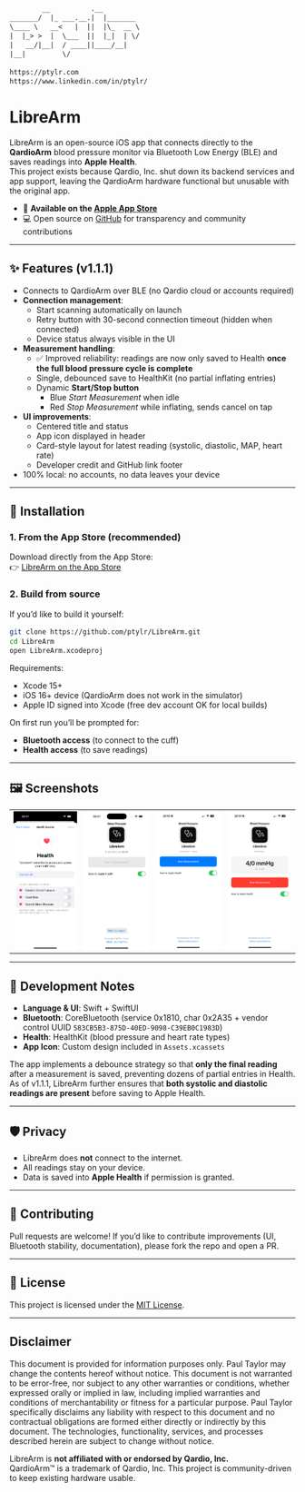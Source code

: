 ```
        __          .__
_______/  |_ ___.__.|  |_______
\____ \   __<   |  ||  |\_  __ \
|  |_> >  |  \___  ||  |_|  | \/
|   __/|__|  / ____||____/__|
|__|         \/

https://ptylr.com  
https://www.linkedin.com/in/ptylr/
```

# LibreArm

LibreArm is an open-source iOS app that connects directly to the **QardioArm** blood pressure monitor via Bluetooth Low Energy (BLE) and saves readings into **Apple Health**.  
This project exists because Qardio, Inc. shut down its backend services and app support, leaving the QardioArm hardware functional but unusable with the original app.

- 📲 **Available on the [Apple App Store](https://apps.apple.com/gb/app/librearm/id6752661389)**  
- 💻 Open source on [GitHub](https://github.com/ptylr/LibreArm) for transparency and community contributions  

---

## ✨ Features (v1.1.1)

- Connects to QardioArm over BLE (no Qardio cloud or accounts required)
- **Connection management**:
  - Start scanning automatically on launch
  - Retry button with 30-second connection timeout (hidden when connected)
  - Device status always visible in the UI
- **Measurement handling**:
  - ✅ Improved reliability: readings are now only saved to Health **once the full blood pressure cycle is complete**
  - Single, debounced save to HealthKit (no partial inflating entries)
  - Dynamic **Start/Stop button**  
    - Blue *Start Measurement* when idle  
    - Red *Stop Measurement* while inflating, sends cancel on tap
- **UI improvements**:
  - Centered title and status
  - App icon displayed in header
  - Card-style layout for latest reading (systolic, diastolic, MAP, heart rate)
  - Developer credit and GitHub link footer
- 100% local: no accounts, no data leaves your device

---

## 📲 Installation

### 1. From the App Store (recommended)
Download directly from the App Store:  
👉 [LibreArm on the App Store](https://apps.apple.com/gb/app/librearm/id6752661389)  

### 2. Build from source
If you’d like to build it yourself:

```bash
git clone https://github.com/ptylr/LibreArm.git
cd LibreArm
open LibreArm.xcodeproj
```

Requirements:
- Xcode 15+
- iOS 16+ device (QardioArm does not work in the simulator)
- Apple ID signed into Xcode (free dev account OK for local builds)

On first run you’ll be prompted for:
- **Bluetooth access** (to connect to the cuff)
- **Health access** (to save readings)

---

## 🖼 Screenshots

<table>
  <tr>
    <td><img src="./images/screenshots/LibreArm_iPhone16Pro_AppleHealth_Permissions.png" width="250" alt="Apple Health Permissions"/></td>
    <td><img src="./images/screenshots/LibreArm_iPhone16Pro_Home_Connecting.png" width="250" alt="LibreArm connecting to QardioArm"/></td>
    <td><img src="./images/screenshots/LibreArm_iPhone16Pro_Home_Connected.png" width="250" alt="LibreArm connected to QardioArm"/></td>
    <td><img src="./images/screenshots/LibreArm_iPhone16Pro_Home_Measuring.png" width="250" alt="LibreArm measuring Blood Pressure + Pulse"/></td>
  </tr>
</table>

---

## 🔧 Development Notes

- **Language & UI**: Swift + SwiftUI
- **Bluetooth**: CoreBluetooth (service 0x1810, char 0x2A35 + vendor control UUID `583CB5B3-875D-40ED-9098-C39EB0C1983D`)
- **Health**: HealthKit (blood pressure and heart rate types)
- **App Icon**: Custom design included in `Assets.xcassets`

The app implements a debounce strategy so that **only the final reading** after a measurement is saved, preventing dozens of partial entries in Health.  
As of v1.1.1, LibreArm further ensures that **both systolic and diastolic readings are present** before saving to Apple Health.

---

## 🛡 Privacy

- LibreArm does **not** connect to the internet.  
- All readings stay on your device.  
- Data is saved into **Apple Health** if permission is granted.

---

## 🤝 Contributing

Pull requests are welcome! If you’d like to contribute improvements (UI, Bluetooth stability, documentation), please fork the repo and open a PR.

---

## 📜 License

This project is licensed under the [MIT License](LICENSE).

---

## Disclaimer
This document is provided for information purposes only. Paul Taylor may change the contents hereof without notice. This document is not warranted to be error-free, nor subject to any other warranties or conditions, whether expressed orally or implied in law, including implied warranties and conditions of merchantability or fitness for a particular purpose. Paul Taylor specifically disclaims any liability with respect to this document and no contractual obligations are formed either directly or indirectly by this document. The technologies, functionality, services, and processes described herein are subject to change without notice.

LibreArm is **not affiliated with or endorsed by Qardio, Inc.**  
QardioArm™ is a trademark of Qardio, Inc. This project is community-driven to keep existing hardware usable.
